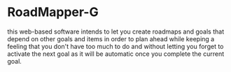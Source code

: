 # RoadMapper-G
this web-based software intends to let you create roadmaps and goals that
depend on other goals and items in order to plan ahead while keeping a feeling
that you don't have too much to do and without letting you forget to activate
the next goal as it will be automatic once you complete the current goal.
